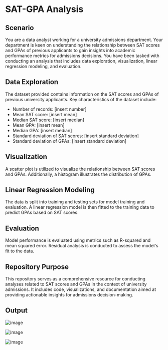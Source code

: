 # SAT-GPA Analysis

## Scenario

You are a data analyst working for a university admissions department. Your department is keen on understanding the relationship between SAT scores and GPAs of previous applicants to gain insights into academic performance metrics for admissions decisions. You have been tasked with conducting an analysis that includes data exploration, visualization, linear regression modeling, and evaluation.

## Data Exploration

The dataset provided contains information on the SAT scores and GPAs of previous university applicants. Key characteristics of the dataset include:

- Number of records: [insert number]
- Mean SAT score: [insert mean]
- Median SAT score: [insert median]
- Mean GPA: [insert mean]
- Median GPA: [insert median]
- Standard deviation of SAT scores: [insert standard deviation]
- Standard deviation of GPAs: [insert standard deviation]

## Visualization

A scatter plot is utilized to visualize the relationship between SAT scores and GPAs. Additionally, a histogram illustrates the distribution of GPAs.

## Linear Regression Modeling

The data is split into training and testing sets for model training and evaluation. A linear regression model is then fitted to the training data to predict GPAs based on SAT scores.

## Evaluation

Model performance is evaluated using metrics such as R-squared and mean squared error. Residual analysis is conducted to assess the model's fit to the data.

## Repository Purpose

This repository serves as a comprehensive resource for conducting analyses related to SAT scores and GPAs in the context of university admissions. It includes code, visualizations, and documentation aimed at providing actionable insights for admissions decision-making.

## Output

![image](https://github.com/Syed-M-Nofel/SAT-GPA-Analysis/assets/118352776/154b4b9f-999f-4a27-a7c3-853e89ea1359)

![image](https://github.com/Syed-M-Nofel/SAT-GPA-Analysis/assets/118352776/87a24eb3-d3ff-4c1a-96e8-b937f2116d91)

![image](https://github.com/Syed-M-Nofel/SAT-GPA-Analysis/assets/118352776/d2f3d7cf-7872-4988-b452-9a154fe6f506)




